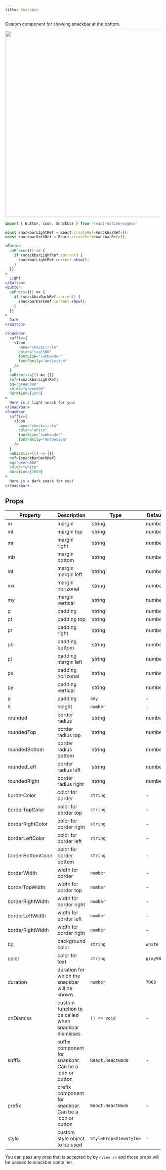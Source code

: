 ```yaml
---
title: Snackbar
---
```


Custom component for showing snackbar at the bottom.

<img src="/images/docs/snackbar/1.gif" class="mobile" style="height: 600px; width: auto;" />

```jsx
import { Button, Icon, Snackbar } from 'react-native-magnus'

const snackbarLightRef = React.createRef<snackbarRef>();
const snackbarDarkRef = React.createRef<snackbarRef>();

<Button
  onPress={() => {
    if (snackbarLightRef.current) {
      snackbarLightRef.current.show();
    }
  }}
>
  Light
</Button>
<Button
  onPress={() => {
    if (snackbarDarkRef.current) {
      snackbarDarkRef.current.show();
    }
  }}
>
  Dark
</Button>

<Snackbar
  suffix={
    <Icon
      name="checkcircle"
      color="teal500"
      fontSize="subheader"
      fontFamily="AntDesign"
    />
  }
  onDismiss={() => {}}
  ref={snackbarLightRef}
  bg="green300"
  color="green800"
  duration={2000}
>
  Here is a light snack for you!
</Snackbar>
<Snackbar
  suffix={
    <Icon
      name="checkcircle"
      color="white"
      fontSize="subheader"
      fontFamily="AntDesign"
    />
  }
  onDismiss={() => {}}
  ref={snackbarDarkRef}
  bg="green800"
  color="white"
  duration={2000}
>
  Here is a dark snack for you!
</Snackbar>
```

## Props

| Property          | Description                                            | Type                   | Default   |
| ----------------- | ------------------------------------------------------ | ---------------------- | --------- |
| m                 | margin                                                 | `string | number`      | -         |
| mt                | margin top                                             | `string | number`      | -         |
| mr                | margin right                                           | `string | number`      | -         |
| mb                | margin bottom                                          | `string | number`      | -         |
| ml                | margin margin left                                     | `string | number`      | -         |
| mx                | margin horizonal                                       | `string | number`      | -         |
| my                | margin vertical                                        | `string | number`      | -         |
| p                 | padding                                                | `string | number`      | -         |
| pt                | padding top                                            | `string | number`      | -         |
| pr                | padding right                                          | `string | number`      | -         |
| pb                | padding bottom                                         | `string | number`      | -         |
| pl                | padding margin left                                    | `string | number`      | -         |
| px                | padding horizonal                                      | `string | number`      | -         |
| py                | padding vertical                                       | `string | number`      | -         |
| p                 | padding                                                | `any`                  | -         |
| h                 | height                                                 | `number`               | -         |
| rounded           | border radius                                          | `string | number`      | `none`    |
| roundedTop        | border radius top                                      | `string | number`      | `none`    |
| roundedBottom     | border radius bottom                                   | `string | number`      | `none`    |
| roundedLeft       | border radius left                                     | `string | number`      | `none`    |
| roundedRight      | border radius right                                    | `string | number`      | `none`    |
| borderColor       | color for border                                       | `string`               | -         |
| borderTopColor    | color for border top                                   | `string`               | -         |
| borderRightColor  | color for border right                                 | `string`               | -         |
| borderLeftColor   | color for border left                                  | `string`               | -         |
| borderBottomColor | color for border bottom                                | `string`               | -         |
| borderWidth       | width for border                                       | `number`               | -         |
| borderTopWidth    | width for border top                                   | `number`               | -         |
| borderRightWidth  | width for border right                                 | `number`               | -         |
| borderLeftWidth   | width for border left                                  | `number`               | -         |
| borderRightWidth  | width for border right                                 | `number`               | -         |
| bg                | background color                                       | `string`               | `white`   |
| color             | color for text                                         | `string`               | `gray900` |
| duration          | duration for which the snackbar will be shown          | `number`               | `7000`    |
| onDismiss         | custom function to be called when snackbar dismisses   | `() => void`           | -         |
| suffix            | suffix component for snackbar. Can be a icon or button | `React.ReactNode`      | -         |
| prefix            | prefix component for snackbar. Can be a icon or button | `React.ReactNode`      | -         |
| style             | custom style object to be used                         | `StyleProp<ViewStyle>` | -         |

You can pass any prop that is accepted by by `<View />` and those props will be passed to snackbar container.

